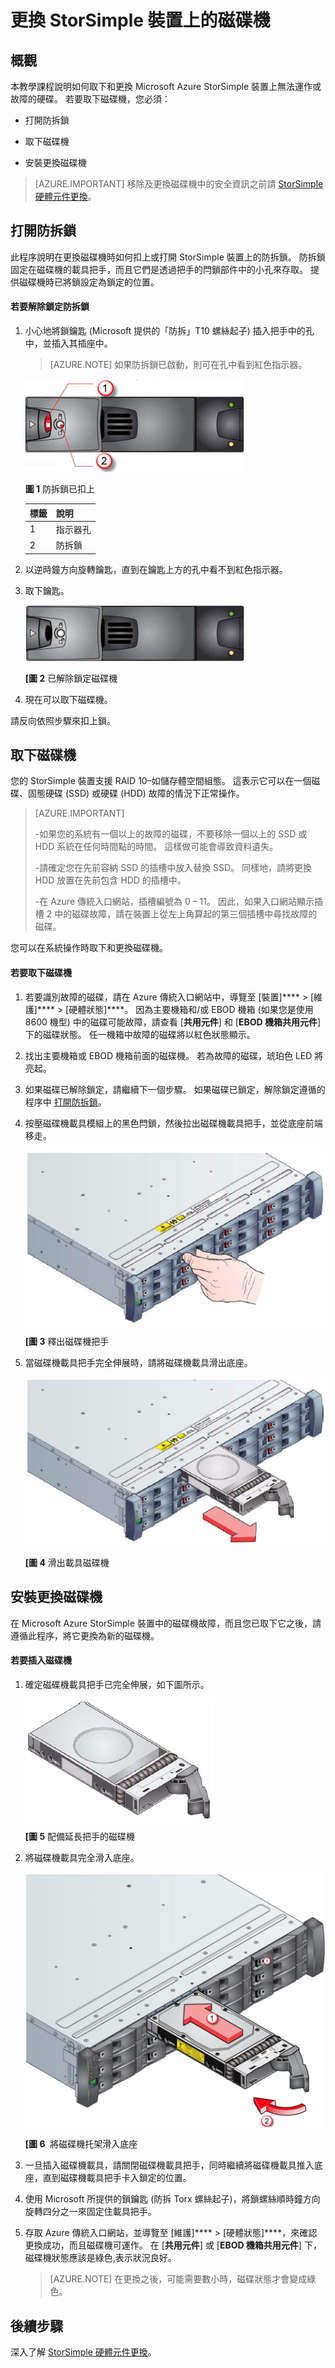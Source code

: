 <properties 
   pageTitle="更換 StorSimple 裝置上的磁碟機 | Microsoft Azure"
   description="說明如何更換 StorSimple 主要裝置或 EBOD 機箱上的磁碟機。"
   services="storsimple"
   documentationCenter=""
   authors="alkohli"
   manager="carolz"
   editor="" />
<tags 
   ms.service="storsimple"
   ms.devlang="NA"
   ms.topic="article"
   ms.tgt_pltfrm="NA"
   ms.workload="TBD"
   ms.date="12/02/2015"
   ms.author="alkohli" />


# 更換 StorSimple 裝置上的磁碟機

## 概觀

本教學課程說明如何取下和更換 Microsoft Azure StorSimple 裝置上無法運作或故障的硬碟。 若要取下磁碟機，您必須：

- 打開防拆鎖

- 取下磁碟機

- 安裝更換磁碟機

>[AZURE.IMPORTANT] 移除及更換磁碟機中的安全資訊之前請 [StorSimple 硬體元件更換](storsimple-hardware-component-replacement.md)。

## 打開防拆鎖

此程序說明在更換磁碟機時如何扣上或打開 StorSimple 裝置上的防拆鎖。 防拆鎖固定在磁碟機的載具把手，而且它們是透過把手的閂鎖部件中的小孔來存取。 提供磁碟機時已將鎖設定為鎖定的位置。

#### 若要解除鎖定防拆鎖

1. 小心地將鎖鑰匙 (Microsoft 提供的「防拆」T10 螺絲起子) 插入把手中的孔中，並插入其插座中。
    >[AZURE.NOTE] 如果防拆鎖已啟動，則可在孔中看到紅色指示器。

    ![已鎖定磁碟機](./media/storsimple-disk-drive-replacement/IC741056.png)

    **圖 1** 防拆鎖已扣上

   | 標籤| 說明|
   |:----|:----------|
   | 1| 指示器孔|
   | 2| 防拆鎖|

2. 以逆時鐘方向旋轉鑰匙，直到在鑰匙上方的孔中看不到紅色指示器。

3. 取下鑰匙。

    ![已解除鎖定磁碟機](./media/storsimple-disk-drive-replacement/IC741057.png)

    **[圖 2** 已解除鎖定磁碟機

4. 現在可以取下磁碟機。

請反向依照步驟來扣上鎖。

## 取下磁碟機

您的 StorSimple 裝置支援 RAID 10–如儲存體空間組態。 這表示它可以在一個磁碟、固態硬碟 (SSD) 或硬碟 (HDD) 故障的情況下正常操作。
>[AZURE.IMPORTANT]
>
>-如果您的系統有一個以上的故障的磁碟，不要移除一個以上的 SSD 或 HDD 系統在任何時間點的時間。 這樣做可能會導致資料遺失。
>
>-請確定您在先前容納 SSD 的插槽中放入替換 SSD。 同樣地，請將更換 HDD 放置在先前包含 HDD 的插槽中。
>
>-在 Azure 傳統入口網站，插槽編號為 0 – 11。 因此，如果入口網站顯示插槽 2 中的磁碟故障，請在裝置上從左上角算起的第三個插槽中尋找故障的磁碟。

您可以在系統操作時取下和更換磁碟機。

#### 若要取下磁碟機

1. 若要識別故障的磁碟，請在 Azure 傳統入口網站中，導覽至 [裝置]**** > [維護]**** > [硬體狀態]****。 因為主要機箱和/或 EBOD 機箱 (如果您是使用 8600 機型) 中的磁碟可能故障，請查看 [**共用元件**] 和 [**EBOD 機箱共用元件**] 下的磁碟狀態。 任一機箱中故障的磁碟將以紅色狀態顯示。

2. 找出主要機箱或 EBOD 機箱前面的磁碟機。 若為故障的磁碟，琥珀色 LED 將亮起。

3. 如果磁碟已解除鎖定，請繼續下一個步驟。 如果磁碟已鎖定，解除鎖定遵循的程序中 [打開防拆鎖](#disengage-the-antitamper-lock)。

4. 按壓磁碟機載具模組上的黑色閂鎖，然後拉出磁碟機載具把手，並從底座前端移走。

    ![鬆開磁碟機把手](./media/storsimple-disk-drive-replacement/IC741051.png)

    **[圖 3** 釋出磁碟機把手

5. 當磁碟機載具把手完全伸展時，請將磁碟機載具滑出底座。

    ![將磁碟滑出磁碟機](./media/storsimple-disk-drive-replacement/IC741052.png)

    **[圖 4** 滑出載具磁碟機

## 安裝更換磁碟機

在 Microsoft Azure StorSimple 裝置中的磁碟機故障，而且您已取下它之後，請遵循此程序，將它更換為新的磁碟機。

#### 若要插入磁碟機

1. 確定磁碟機載具把手已完全伸展，如下圖所示。

    ![把手已伸展的磁碟機](./media/storsimple-disk-drive-replacement/IC741044.png)

    **[圖 5** 配備延長把手的磁碟機

2. 將磁碟機載具完全滑入底座。

    ![將磁碟滑入磁碟機載具](./media/storsimple-disk-drive-replacement/IC741045.png)

    **[圖 6**  將磁碟機托架滑入底座

3. 一旦插入磁碟機載具，請關閉磁碟機載具把手，同時繼續將磁碟機載具推入底座，直到磁碟機載具把手卡入鎖定的位置。

4. 使用 Microsoft 所提供的鎖鑰匙 (防拆 Torx 螺絲起子)，將鎖螺絲順時鐘方向旋轉四分之一來固定住載具把手。

5. 存取 Azure 傳統入口網站，並導覽至 [維護]**** > [硬體狀態]****，來確認更換成功，而且磁碟機可運作。 在 [**共用元件**] 或 [**EBOD 機箱共用元件**] 下，磁碟機狀態應該是綠色,表示狀況良好。
    >[AZURE.NOTE] 在更換之後，可能需要數小時，磁碟狀態才會變成綠色。

## 後續步驟

深入了解 [StorSimple 硬體元件更換](storsimple-hardware-component-replacement.md)。




